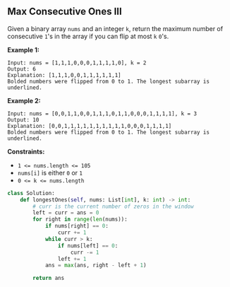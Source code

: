 ## Max Consecutive Ones III

Given a binary array `nums` and an integer `k`, return the maximum number of consecutive `1`'s in the array if you can flip at most `k` `0`'s.

**Example 1:**

```
Input: nums = [1,1,1,0,0,0,1,1,1,1,0], k = 2
Output: 6
Explanation: [1,1,1,0,0,1,1,1,1,1,1]
Bolded numbers were flipped from 0 to 1. The longest subarray is underlined.
```

**Example 2:**

```
Input: nums = [0,0,1,1,0,0,1,1,1,0,1,1,0,0,0,1,1,1,1], k = 3
Output: 10
Explanation: [0,0,1,1,1,1,1,1,1,1,1,1,0,0,0,1,1,1,1]
Bolded numbers were flipped from 0 to 1. The longest subarray is underlined.
```

**Constraints:**

- `1 <= nums.length <= 105`
- `nums[i]` is either `0` or `1`
- `0 <= k <= nums.length`


```python
class Solution:
    def longestOnes(self, nums: List[int], k: int) -> int:
        # curr is the current number of zeros in the window
        left = curr = ans = 0 
        for right in range(len(nums)):
            if nums[right] == 0:
                curr += 1
            while curr > k:
                if nums[left] == 0:
                    curr -= 1
                left += 1
            ans = max(ans, right - left + 1)

        return ans
```